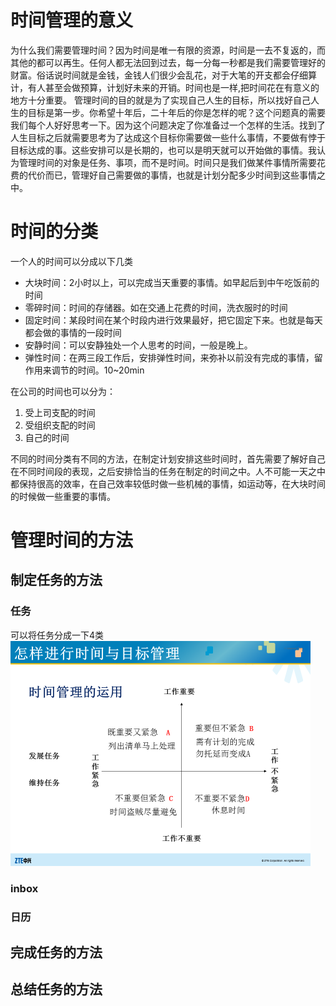 # 时间管理的意义
为什么我们需要管理时间？因为时间是唯一有限的资源，时间是一去不复返的，而其他的都可以再生。任何人都无法回到过去，每一分每一秒都是我们需要管理好的财富。俗话说时间就是金钱，金钱人们很少会乱花，对于大笔的开支都会仔细算计，有人甚至会做预算，计划好未来的开销。时间也是一样,把时间花在有意义的地方十分重要。
管理时间的目的就是为了实现自己人生的目标，所以找好自己人生的目标是第一步。你希望十年后，二十年后的你是怎样的呢？这个问题真的需要我们每个人好好思考一下。因为这个问题决定了你准备过一个怎样的生活。找到了人生目标之后就需要思考为了达成这个目标你需要做一些什么事情，不要做有悖于目标达成的事。这些安排可以是长期的，也可以是明天就可以开始做的事情。我认为管理时间的对象是任务、事项，而不是时间。时间只是我们做某件事情所需要花费的代价而已，管理好自己需要做的事情，也就是计划分配多少时间到这些事情之中。

# 时间的分类
一个人的时间可以分成以下几类
 - 大块时间：2小时以上，可以完成当天重要的事情。如早起后到中午吃饭前的时间
 - 零碎时间：时间的存储器。如在交通上花费的时间，洗衣服时的时间
 - 固定时间：某段时间在某个时段内进行效果最好，把它固定下来。也就是每天都会做的事情的一段时间
 - 安静时间：可以安静独处一个人思考的时间，一般是晚上。
 - 弹性时间：在两三段工作后，安排弹性时间，来弥补以前没有完成的事情，留作用来调节的时间。10~20min

在公司的时间也可以分为：
1. 受上司支配的时间
2. 受组织支配的时间
3. 自己的时间

不同的时间分类有不同的方法，在制定计划安排这些时间时，首先需要了解好自己在不同时间段的表现，之后安排恰当的任务在制定的时间之中。人不可能一天之中都保持很高的效率，在自己效率较低时做一些机械的事情，如运动等，在大块时间的时候做一些重要的事情。


# 管理时间的方法
## 制定任务的方法
### 任务
可以将任务分成一下4类
![alt text](https://github.com/cczhong11/my-markdown/blob/master/pic/1.png)

### inbox
### 日历
## 完成任务的方法
## 总结任务的方法